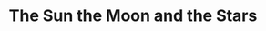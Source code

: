 ---
layout: piece
collection_: beading
title: The Sun the Moon and the Stars
image: the-sun-the-moon-and-the-stars.jpg
media: Jewel, metal, beads, fabric, threads
description: Peyote stitch encasing metal jewel, with mixed fabric and individual jewels around border with overall quilting, matted in glassed maple frame, 2" in depth.
dimensions: 11" x 12" framed
price: $280
create_date: 2012
---
